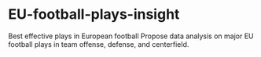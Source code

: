 # EU-football-plays-insight
Best effective plays in European football 
Propose data analysis on major EU football plays in team offense, defense, and centerfield.
